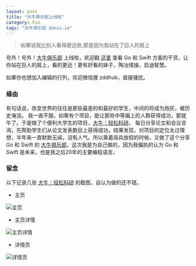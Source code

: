 ```yaml
---
layout: post
title: "大牛俱乐部上线啦"
category: Fun
tags: "大牛俱乐部 daniu.io"
---
```


> 如果说我比别人看得更远些,那是因为我站在了巨人的肩上

号外！号外！[大牛俱乐部](http://daniu.io/) 上线啦，欢迎戳 [这里](http://daniu.io/) 查看 Go 和 Swift 方面的干货，让你站在巨人的肩上，看的更远！更有好看的妹子，陶冶情操，启迪智慧。

如果你也想加入编辑的行列，欢迎微信搜 zddhub，直接骚扰。

<!-- more -->

### 缘由

有句话说，改变世界的往往是那些最差的和最好的学生，中间的将成为炮灰，被历史淹没。 我一直不服，如果有个项目，能让那些中等偏上的人群获得成功，那就牛了。于是做了个便利大学生的项目，[大牛｜轻松科研](https://www.zddhub.com/fun/2015/06/06/daniu/)， 每日分享论文和会议咨询，先帮助学生们从论文发表数目上获得成功。结果发现，对项目的定位太过理想，半年来一直默默无闻，没有人气。所以乘着阅兵放假的时候，又做了这个分享 Go 和 Swift 的 [大牛俱乐部](http://daniu.io/)，这次我是为自己做的，因为我偏执的认为 Go 和 Swift 是未来，也是我之后20年的主要编程语言。

### 留念

以下记录几张 [大牛｜轻松科研](https://www.zddhub.com/fun/2015/06/06/daniu/) 的截图，自认为做的还不错。

* 主页

![主页](http://ww4.sinaimg.cn/large/005AsKDkjw1ew4sqtbq09j31kw1l815z.jpg)

* 主页详情

![主页详情](http://ww2.sinaimg.cn/large/005AsKDkjw1ew4sqqsv35j31kw1l84dc.jpg)

* 详情页

![详情页](http://ww2.sinaimg.cn/large/005AsKDkjw1ew4sqlnwlwj31kw1eyage.jpg)

